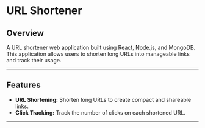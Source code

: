 # URL Shortener

## Overview

A URL shortener web application built using React, Node.js, and MongoDB. This application allows users to shorten long URLs into manageable links and track their usage.

---

## Features

- **URL Shortening:** Shorten long URLs to create compact and shareable links.
- **Click Tracking:** Track the number of clicks on each shortened URL.

---
